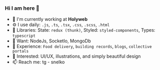 ### Hi I am here 👋

- 🏢 I'm currently working at **Holyweb**
- ⚙️ I use daily: `.js`, `.ts`, `.tsx`, `.css`, `.scss`, `.html`
- 💅 Libraries: State: `redux (thunk)`, Styled: `styled-components`, Types: `typescript`
- 🧐 Want: NodeJs, SocketIo, MongoDb
- 🌈 Experience: `Food delivery`, `building records`, `blogs`, `collective portals`
- 💬 Interested: UI/UX, illustrations, and simply beautiful design
- 📫 Reach me: tg - snelko

